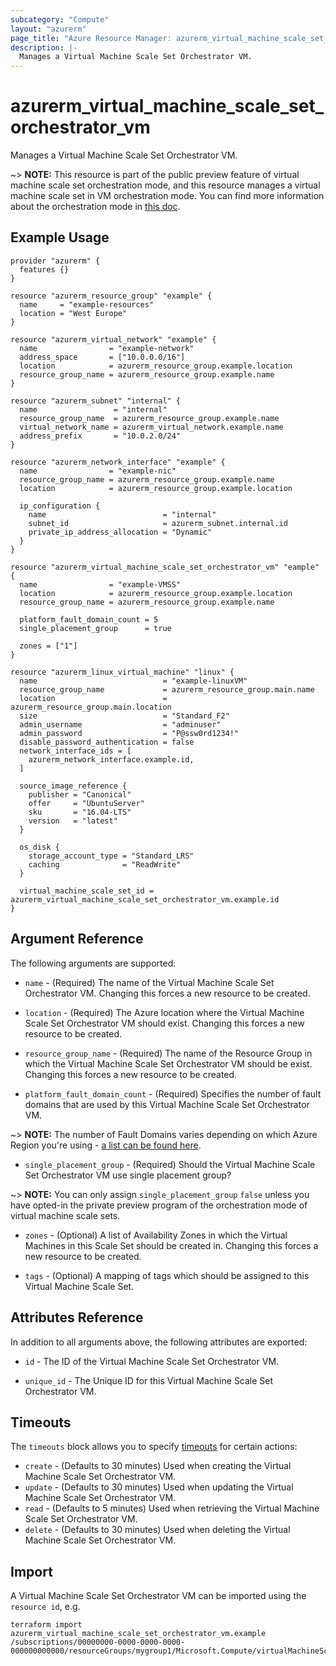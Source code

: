 ```yaml
---
subcategory: "Compute"
layout: "azurerm"
page_title: "Azure Resource Manager: azurerm_virtual_machine_scale_set_orchestrator_vm"
description: |-
  Manages a Virtual Machine Scale Set Orchestrator VM.
---
```


# azurerm_virtual_machine_scale_set_orchestrator_vm

Manages a Virtual Machine Scale Set Orchestrator VM.

~> **NOTE:** This resource is part of the public preview feature of virtual machine scale set orchestration mode, and this resource manages a virtual machine scale set in VM orchestration mode. You can find more information about the orchestration mode in [this doc](https://docs.microsoft.com/en-us/azure/virtual-machine-scale-sets/orchestration-modes).

## Example Usage

```hcl
provider "azurerm" {
  features {}
}

resource "azurerm_resource_group" "example" {
  name     = "example-resources"
  location = "West Europe"
}

resource "azurerm_virtual_network" "example" {
  name                = "example-network"
  address_space       = ["10.0.0.0/16"]
  location            = azurerm_resource_group.example.location
  resource_group_name = azurerm_resource_group.example.name
}

resource "azurerm_subnet" "internal" {
  name                 = "internal"
  resource_group_name  = azurerm_resource_group.example.name
  virtual_network_name = azurerm_virtual_network.example.name
  address_prefix       = "10.0.2.0/24"
}

resource "azurerm_network_interface" "example" {
  name                = "example-nic"
  resource_group_name = azurerm_resource_group.example.name
  location            = azurerm_resource_group.example.location

  ip_configuration {
    name                          = "internal"
    subnet_id                     = azurerm_subnet.internal.id
    private_ip_address_allocation = "Dynamic"
  }
}

resource "azurerm_virtual_machine_scale_set_orchestrator_vm" "eample" {
  name                = "example-VMSS"
  location            = azurerm_resource_group.example.location
  resource_group_name = azurerm_resource_group.example.name

  platform_fault_domain_count = 5
  single_placement_group      = true

  zones = ["1"]
}

resource "azurerm_linux_virtual_machine" "linux" {
  name                            = "example-linuxVM"
  resource_group_name             = azurerm_resource_group.main.name
  location                        = azurerm_resource_group.main.location
  size                            = "Standard_F2"
  admin_username                  = "adminuser"
  admin_password                  = "P@ssw0rd1234!"
  disable_password_authentication = false
  network_interface_ids = [
    azurerm_network_interface.example.id,
  ]

  source_image_reference {
    publisher = "Canonical"
    offer     = "UbuntuServer"
    sku       = "16.04-LTS"
    version   = "latest"
  }

  os_disk {
    storage_account_type = "Standard_LRS"
    caching              = "ReadWrite"
  }

  virtual_machine_scale_set_id = azurerm_virtual_machine_scale_set_orchestrator_vm.example.id
}
```

## Argument Reference

The following arguments are supported:

* `name` - (Required) The name of the Virtual Machine Scale Set Orchestrator VM. Changing this forces a new resource to be created.

* `location` - (Required) The Azure location where the Virtual Machine Scale Set Orchestrator VM should exist. Changing this forces a new resource to be created.

* `resource_group_name` - (Required) The name of the Resource Group in which the Virtual Machine Scale Set Orchestrator VM should be exist. Changing this forces a new resource to be created.

* `platform_fault_domain_count` - (Required) Specifies the number of fault domains that are used by this Virtual Machine Scale Set Orchestrator VM.

~> **NOTE:** The number of Fault Domains varies depending on which Azure Region you're using - [a list can be found here](https://github.com/MicrosoftDocs/azure-docs/blob/master/includes/managed-disks-common-fault-domain-region-list.md).

* `single_placement_group` - (Required) Should the Virtual Machine Scale Set Orchestrator VM use single placement group?

~> **NOTE:** You can only assign `single_placement_group` `false` unless you have opted-in the private preview program of the orchestration mode of virtual machine scale sets.

* `zones` - (Optional) A list of Availability Zones in which the Virtual Machines in this Scale Set should be created in. Changing this forces a new resource to be created.

* `tags` - (Optional) A mapping of tags which should be assigned to this Virtual Machine Scale Set.

## Attributes Reference

In addition to all arguments above, the following attributes are exported:

* `id` - The ID of the Virtual Machine Scale Set Orchestrator VM.

* `unique_id` - The Unique ID for this Virtual Machine Scale Set Orchestrator VM.

## Timeouts

The `timeouts` block allows you to specify [timeouts](https://www.terraform.io/docs/configuration/resources.html#timeouts) for certain actions:

* `create` - (Defaults to 30 minutes) Used when creating the Virtual Machine Scale Set Orchestrator VM.
* `update` - (Defaults to 30 minutes) Used when updating the Virtual Machine Scale Set Orchestrator VM.
* `read` - (Defaults to 5 minutes) Used when retrieving the Virtual Machine Scale Set Orchestrator VM.
* `delete` - (Defaults to 30 minutes) Used when deleting the Virtual Machine Scale Set Orchestrator VM.

## Import

A Virtual Machine Scale Set Orchestrator VM can be imported using the `resource id`, e.g.

```shell
terraform import azurerm_virtual_machine_scale_set_orchestrator_vm.example /subscriptions/00000000-0000-0000-0000-000000000000/resourceGroups/mygroup1/Microsoft.Compute/virtualMachineScaleSets/scaleset1
```
